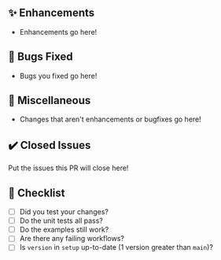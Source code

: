 ## ✨ Enhancements
- Enhancements go here!

## 🐛 Bugs Fixed
- Bugs you fixed go here!

## 🗿 Miscellaneous
- Changes that aren't enhancements or bugfixes go here!

## ✔️ Closed Issues
Put the issues this PR will close here!

## 👀 Checklist
- [ ] Did you test your changes?
- [ ] Do the unit tests all pass?
- [ ] Do the examples still work?
- [ ] Are there any failing workflows?
- [ ] Is `version` in `setup` up-to-date (1 version greater than `main`)?
